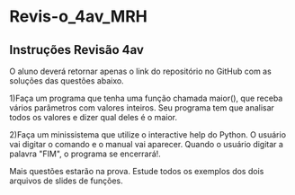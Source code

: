 # Revis-o_4av_MRH

## Instruções Revisão 4av

O aluno deverá retornar apenas o link do repositório no GitHub com as soluções das questões abaixo.


1)Faça um programa que tenha uma função chamada maior(), que receba vários parâmetros com valores inteiros. Seu programa tem que analisar todos os valores e dizer qual deles é o maior.

2)Faça um minissistema que utilize o interactive help do Python. O usuário vai digitar o comando e o manual vai aparecer. Quando o usuário digitar a palavra "FIM", o programa se encerrará!.

Mais questões estarão na prova. Estude todos os exemplos dos dois arquivos de slides de funções.

